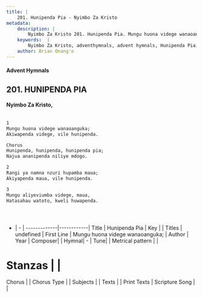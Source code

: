 ```yaml
---
title: |
    201. Hunipenda Pia - Nyimbo Za Kristo
metadata:
    description: |
        Nyimbo Za Kristo 201. Hunipenda Pia. Mungu huona videge wanaoanguka; Akiwapenda videge, vile hunipenda.  Chorus Hunipenda, hunipenda, hunipenda pia; Najua ananipenda niliye mdogo.  
    keywords:  |
        Nyimbo Za Kristo, adventhymnals, advent hymnals, Hunipenda Pia, Mungu huona videge wanaoanguka;. 
    author: Brian Onang'o
---
```


#### Advent Hymnals
## 201. HUNIPENDA PIA
####  Nyimbo Za Kristo,

```txt

1
Mungu huona videge wanaoanguka;
Akiwapenda videge, vile hunipenda.

Chorus
Hunipenda, hunipenda, hunipenda pia;
Najua ananipenda niliye mdogo.

2
Rangi ya namna nzuri hupamba maua;
Akiyapenda maua, vile hunipenda.

3
Mungu aliyeviumba videge, maua,
Hatasahau watoto, kweli huwapenda.





```

- |   -  |
-------------|------------|
Title | Hunipenda Pia |
Key |  |
Titles | undefined |
First Line | Mungu huona videge wanaoanguka; |
Author | 
Year | 
Composer| |
Hymnal|  - |
Tune|  |
Metrical pattern | |
# Stanzas |  |
Chorus |  |
Chorus Type |  |
Subjects | |
Texts |  |
Print Texts | 
Scripture Song |  |
    
